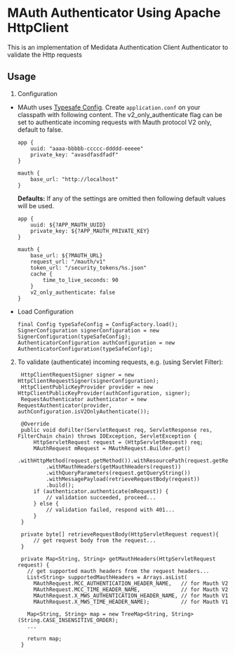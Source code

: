# MAuth Authenticator Using Apache HttpClient

This is an implementation of Medidata Authentication Client Authenticator to validate the Http requests

## Usage

1. Configuration
  * MAuth uses [Typesafe Config](https://github.com/typesafehub/config).
  Create `application.conf` on your classpath with following content. The v2_only_authenticate flag can be set to authenticate incoming requests with Mauth protocol V2 only, default to false.

        app {
            uuid: "aaaa-bbbbb-ccccc-ddddd-eeeee"
            private_key: "avasdfasdfadf"
        }
                
        mauth {
            base_url: "http://localhost"
        }

    **Defaults:**
    If any of the settings are omitted then following default values will be used.

        app {
            uuid: ${?APP_MAUTH_UUID}
            private_key: ${?APP_MAUTH_PRIVATE_KEY}
        }
                
        mauth {
            base_url: ${?MAUTH_URL}
            request_url: "/mauth/v1"
            token_url: "/security_tokens/%s.json"
            cache {
                time_to_live_seconds: 90
            }
            v2_only_authenticate: false
        }

  * Load Configuration

        final Config typeSafeConfig = ConfigFactory.load();
        SignerConfiguration signerConfiguration = new SignerConfiguration(typeSafeConfig);
        AuthenticatorConfiguration authConfiguration = new AuthenticatorConfiguration(typeSafeConfig);

2. To validate (authenticate) incoming requests, e.g. (using Servlet Filter):

        HttpClientRequestSigner signer = new HttpClientRequestSigner(signerConfiguration);
        HttpClientPublicKeyProvider provider = new HttpClientPublicKeyProvider(authConfiguration, signer);
        RequestAuthenticator authenticator = new RequestAuthenticator(provider, authConfiguration.isV2OnlyAuthenticate());
        
        @Override
        public void doFilter(ServletRequest req, ServletResponse res, FilterChain chain) throws IOException, ServletException {
            HttpServletRequest request = (HttpServletRequest) req;
            MAuthRequest mRequest = MAuthRequest.Builder.get()
                .withHttpMethod(request.getMethod()).withResourcePath(request.getRequestURI())
                .withMauthHeaders(getMauthHeaders(request))
                .withQueryParameters(request.getQueryString())
                .withMessagePayload(retrieveRequestBody(request))
                .build();
            if (authenticator.authenticate(mRequest)) {
                // validation succeeded, proceed...
            } else {
                // validation failed, respond with 401...
            }
        }

        private byte[] retrieveRequestBody(HttpServletRequest request){
            // get request body from the request...
        }

        private Map<String, String> getMauthHeaders(HttpServletRequest request) {
          // get supported mauth headers from the request headers...
          List<String> supportedMauthHeaders = Arrays.asList(
            MAuthRequest.MCC_AUTHENTICATION_HEADER_NAME,   // for Mauth V2
            MAuthRequest.MCC_TIME_HEADER_NAME,             // for Mauth V2
            MAuthRequest.X_MWS_AUTHENTICATION_HEADER_NAME, // for Mauth V1
            MAuthRequest.X_MWS_TIME_HEADER_NAME);          // for Mauth V1

          Map<String, String> map = new TreeMap<String, String>(String.CASE_INSENSITIVE_ORDER);
          ...

          return map;
        }
